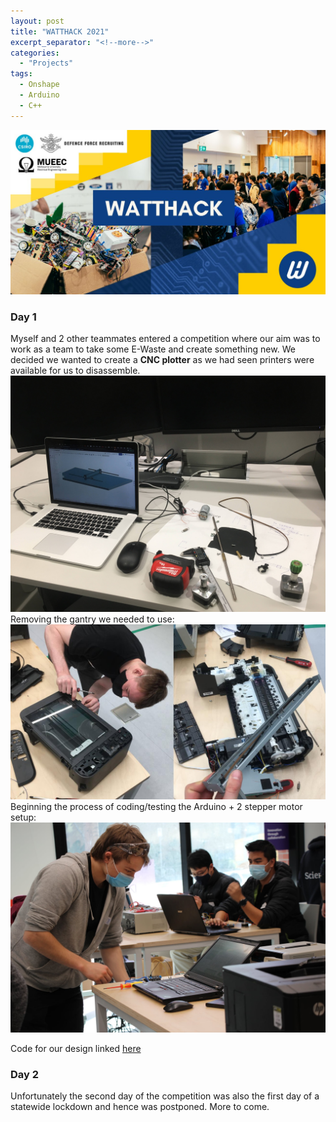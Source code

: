 ```yaml
---
layout: post
title: "WATTHACK 2021"
excerpt_separator: "<!--more-->"
categories: 
  - "Projects"
tags:
  - Onshape
  - Arduino 
  - C++
---
```


![Fig 1](/assets/Personal/WATTHACK/WATTHACK-1.jpg)
<!--more-->
### Day 1
Myself and 2 other teammates entered a competition where our aim was to work as a team to take some E-Waste and create something new.
We decided we wanted to create a **CNC plotter** as we had seen printers were available for us to disassemble.
![Fig 1](/assets/Personal/WATTHACK/WATTHACK-2.jpg)
Removing the gantry we needed to use:
![Fig 1](/assets/Personal/WATTHACK/WATTHACK-3.jpg)
Beginning the process of coding/testing the Arduino + 2 stepper motor setup:
![Fig 1](/assets/Personal/WATTHACK/WATTHACK-5.jpg)

Code for our design linked [here](https://github.com/joshuaallchin/WATTHACK2021)

### Day 2
Unfortunately the second day of the competition was also the first day of a statewide lockdown and hence was postponed. More to come.